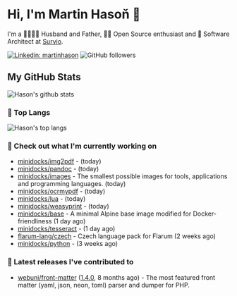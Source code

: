 # Hi, I'm Martin Hasoň 👋

I'm a 👨‍👩‍👧‍👦 Husband and Father, 🧑‍💻 Open Source enthusiast and 📐 Software Architect at [Survio](https://www.survio.com).

[![Linkedin: martinhason](https://img.shields.io/badge/-Martin%20Hasoň-blue?style=flat-square&logo=Linkedin&logoColor=white&link=https://www.linkedin.com/in/martinhason/)](https://www.linkedin.com/in/martinhason/)
![GitHub followers](https://img.shields.io/github/followers/hason?label=Follow&style=social)


## My GitHub Stats
![Hason's github stats](https://github-readme-stats.vercel.app/api?username=hason&show_icons=true&include_all_commits=true&theme=dracula&hide_border=true&hide_title=true)

### 💾 Top Langs
![Hason's top langs](https://github-readme-stats.vercel.app/api/top-langs/?username=hason&layout=compact&theme=dracula&hide_border=true&hide_title=true)

### 👷 Check out what I'm currently working on

- [minidocks/img2pdf](https://github.com/minidocks/img2pdf) -  (today)
- [minidocks/pandoc](https://github.com/minidocks/pandoc) -  (today)
- [minidocks/images](https://github.com/minidocks/images) - The smallest possible images for tools, applications and programming languages. (today)
- [minidocks/ocrmypdf](https://github.com/minidocks/ocrmypdf) -  (today)
- [minidocks/lua](https://github.com/minidocks/lua) -  (today)
- [minidocks/weasyprint](https://github.com/minidocks/weasyprint) -  (today)
- [minidocks/base](https://github.com/minidocks/base) - A minimal Alpine base image modified for Docker-friendliness (1 day ago)
- [minidocks/tesseract](https://github.com/minidocks/tesseract) -  (1 day ago)
- [flarum-lang/czech](https://github.com/flarum-lang/czech) - Czech language pack for Flarum  (2 weeks ago)
- [minidocks/python](https://github.com/minidocks/python) -  (3 weeks ago)

### 🔭 Latest releases I've contributed to

- [webuni/front-matter](https://github.com/webuni/front-matter) ([1.4.0](https://github.com/webuni/front-matter/releases/tag/1.4.0), 8 months ago) - The most featured front matter (yaml, json, neon, toml) parser and dumper for PHP.
